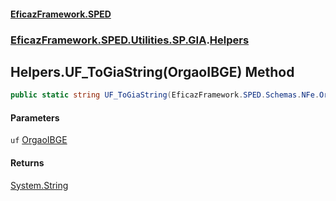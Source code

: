 #### [EficazFramework.SPED](EficazFrameworkSPED.md 'EficazFramework SPED')
### [EficazFramework.SPED.Utilities.SP.GIA](EficazFramework.SPED.Utilities.SP.GIA.md 'EficazFramework.SPED.Utilities.SP.GIA').[Helpers](EficazFramework.SPED.Utilities.SP.GIA/Helpers.md 'EficazFramework.SPED.Utilities.SP.GIA.Helpers')

## Helpers.UF_ToGiaString(OrgaoIBGE) Method

```csharp
public static string UF_ToGiaString(EficazFramework.SPED.Schemas.NFe.OrgaoIBGE uf);
```
#### Parameters

<a name='EficazFramework.SPED.Utilities.SP.GIA.Helpers.UF_ToGiaString(EficazFramework.SPED.Schemas.NFe.OrgaoIBGE).uf'></a>

`uf` [OrgaoIBGE](EficazFramework.SPED.Schemas.NFe/OrgaoIBGE.md 'EficazFramework.SPED.Schemas.NFe.OrgaoIBGE')

#### Returns
[System.String](https://docs.microsoft.com/en-us/dotnet/api/System.String 'System.String')